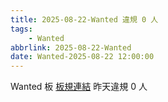 ```yaml
---
title: 2025-08-22-Wanted 違規 0 人
tags:
    - Wanted
abbrlink: 2025-08-22-Wanted
date: Wanted-2025-08-22 12:00:00
---
```

Wanted 板 [板規連結](https://www.ptt.cc/bbs/Wanted/M.1608829773.A.D3B.html)
昨天違規 0 人
